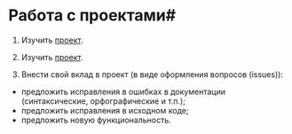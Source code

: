 # Работа с проектами#

1. Изучить [проект](https://github.com/savushkin-r-d/EasyEPLANner).

2. Изучить [проект](https://github.com/savushkin-r-d/ptusa_main).

3. Внести свой вклад в проект (в виде оформления вопросов (issues)):
- предложить исправления в ошибках в документации (синтаксические, орфографические и т.п.);
- предложить исправления в исходном коде;
- предложить новую функциональность.